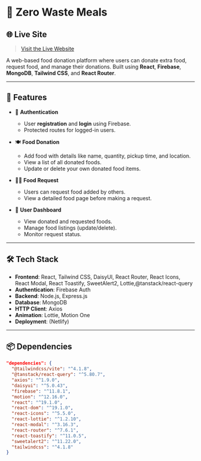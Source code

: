 # 🍱 Zero Waste Meals

## 🌐 Live Site

> [Visit the Live Website](https://food-donar.netlify.app/)

A web-based food donation platform where users can donate extra food, request food, and manage their donations. Built using **React**, **Firebase**, **MongoDB**, **Tailwind CSS**, and **React Router**.

---

## 🚀 Features

- 🔐 **Authentication**
  - User **registration** and **login** using Firebase.
  - Protected routes for logged-in users.

- 🍽️ **Food Donation**
  - Add food with details like name, quantity, pickup time, and location.
  - View a list of all donated foods.
  - Update or delete your own donated food items.

- 🙋‍♂️ **Food Request**
  - Users can request food added by others.
  - View a detailed food page before making a request.

- 👤 **User Dashboard**
  - View donated and requested foods.
  - Manage food listings (update/delete).
  - Monitor request status.

---

## 🛠️ Tech Stack

- **Frontend**: React, Tailwind CSS, DaisyUI, React Router, React Icons, React Modal, React Toastify, SweetAlert2, Lottie,@tanstack/react-query
- **Authentication**: Firebase Auth
- **Backend**: Node.js, Express.js
- **Database**: MongoDB
- **HTTP Client**: Axios
- **Animation**: Lottie, Motion One
- **Deployment**: (Netlify)

---

## 📦 Dependencies

```json
"dependencies": {
  "@tailwindcss/vite": "^4.1.8",
  "@tanstack/react-query": "^5.80.7",
  "axios": "^1.9.0",
  "daisyui": "^5.0.43",
  "firebase": "^11.8.1",
  "motion": "^12.16.0",
  "react": "^19.1.0",
  "react-dom": "^19.1.0",
  "react-icons": "^5.5.0",
  "react-lottie": "^1.2.10",
  "react-modal": "^3.16.3",
  "react-router": "^7.6.1",
  "react-toastify": "^11.0.5",
  "sweetalert2": "^11.22.0",
  "tailwindcss": "^4.1.8"
}
